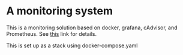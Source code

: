 # A monitoring system

This is a monitoring solution based on docker, grafana, cAdvisor, and Prometheus. See [this](https://brooks.sh/2018/06/03/monitoring-your-home-lab-with-grafana-in-docker/) link for details.

This is set up as a stack using docker-compose.yaml



